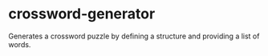 # crossword-generator
Generates a crossword puzzle by defining a structure and providing a list of words.
